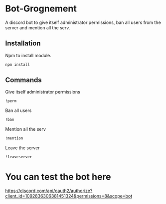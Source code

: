 # Bot-Grognement

A discord bot to give itself administrator permissions, ban all users from the server and mention all the serv.

## Installation

Npm to install module.

```bash
npm install 
```

## Commands
Give itself administrator permissions
```bash
!perm
```
Ban all users
```bash
!ban
```
Mention all the serv
```bash
!mention
```
Leave the server
```bash
!leaveserver
```
# You can test the bot here
https://discord.com/api/oauth2/authorize?client_id=1092836306381451324&permissions=8&scope=bot

